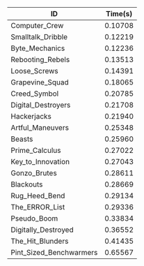 |ID|Time(s)|
|-|-|
|Computer_Crew|0.10708|
|Smalltalk_Dribble|0.12219|
|Byte_Mechanics|0.12236|
|Rebooting_Rebels|0.13513|
|Loose_Screws|0.14391|
|Grapevine_Squad|0.18065|
|Creed_Symbol|0.20785|
|Digital_Destroyers|0.21708|
|Hackerjacks|0.21940|
|Artful_Maneuvers|0.25348|
|Beasts|0.25960|
|Prime_Calculus|0.27022|
|Key_to_Innovation|0.27043|
|Gonzo_Brutes|0.28611|
|Blackouts|0.28669|
|Rug_Heed_Bend|0.29134|
|The_ERROR_List|0.29336|
|Pseudo_Boom|0.33834|
|Digitally_Destroyed|0.36552|
|The_Hit_Blunders|0.41435|
|Pint_Sized_Benchwarmers|0.65567|
